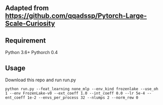 ## Adapted from https://github.com/qqadssp/Pytorch-Large-Scale-Curiosity

## Requirement

Python 3.6+
Pythorch 0.4

## Usage

Download this repo and run run.py

    python run.py --feat_learning none_mlp --env_kind frozenlake --use_oh 1 --env FrozenLake-v0 --ext_coeff 1.0 --int_coeff 0.0 --lr 5e-4 --ent_coeff 1e-2 --envs_per_process 32 --nlumps 2 --norm_rew 0
